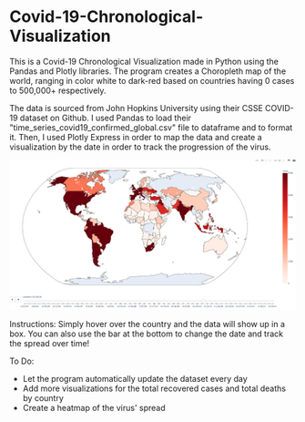 # Covid-19-Chronological-Visualization
This is a Covid-19 Chronological Visualization made in Python using the Pandas and Plotly libraries. The program creates a Choropleth map of the world, ranging in color white to dark-red based on countries having 0 cases to 500,000+ respectively. 

The data is sourced from John Hopkins University using their CSSE COVID-19 dataset on Github. I used Pandas to load their "time_series_covid19_confirmed_global.csv" file to dataframe and to format it. Then, I used Plotly Express in order to map the data and create a visualization by the date in order to track the progression of the virus.

![Demo](https://github.com/Reyansh14/Covid-19-Chronological-Visualization/blob/main/map_demo.PNG)

Instructions: Simply hover over the country and the data will show up in a box. You can also use the bar at the bottom to change the date and track the spread over time!

To Do: 
* Let the program automatically update the dataset every day 
* Add more visualizations for the total recovered cases and total deaths by country
* Create a heatmap of the virus' spread
